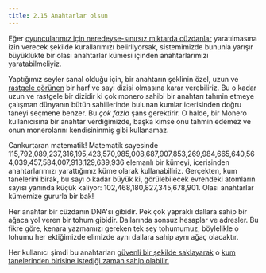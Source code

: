 ```yaml
---
title: 2.15 Anahtarlar olsun
---
```


Eğer [oyuncularımız için neredeyse-sınırsız miktarda
cüzdanlar](2.14_wallets.md) yaratılmasına izin verecek şekilde
kurallarımızı belirliyorsak, sistemimizde bununla yarışır büyüklükte
bir olası anahtarlar kümesi içinden anahtarlarımızı yaratabilmeliyiz.

Yaptığımız seyler sanal olduğu için, bir anahtarın şeklinin özel, uzun
ve [rastgele görünen](2.17_random.md) bir harf ve sayı dizisi olmasına
karar verebiliriz.  Bu o kadar uzun ve rastgele bir dizidir ki çok
monero sahibi bir anahtarı tahmin etmeye çalışman dünyanın bütün
sahillerinde bulunan kumlar icerisinden doğru taneyi seçmene benzer.
Bu *çok fazla* şans gerektirir.  O halde, bir Monero kullanıcısına bir
anahtar verdiğimizde, başka kimse onu tahmin edemez ve onun
monerolarını kendisininmiş gibi kullanamaz.

Cankurtaran matematik!  Matematik sayesinde
115,792,089,237,316,195,423,570,985,008,687,907,853,269,984,665,640,564,039,457,584,007,913,129,639,936
elemanlı bir kümeyi, icerisinden anahtarlarımızı yarattığımız küme
olarak kullanabiliriz.  Gerçekten, kum tanelerini birak, bu sayı o
kadar büyük ki, görülebilecek evrendeki atomların sayısı yanında küçük
kaliyor: 102,468,180,827,345,678,901.  Olası anahtarlar kümemize
gururla bir bak!

Her anahtar bir cüzdanın DNA'sı gibidir.  Pek çok yapraklı dallara
sahip bir ağaca yol veren bir tohum gibidir.  Dallarında sonsuz
hesaplar ve adresler.  Bu fikre göre, kenara yazmamızı gereken tek sey
tohumumuz, böylelikle o tohumu her ektiğimizde elimizde aynı dallara
sahip aynı ağaç olacaktır.

Her kullanıcı şimdi bu anahtarları [güvenli bir şekilde
saklayarak](2.19_from_keys_to_seeds.md) o [kum tanelerinden birisine
istediği zaman sahip olabilir.](2.16_key_selection.md)

